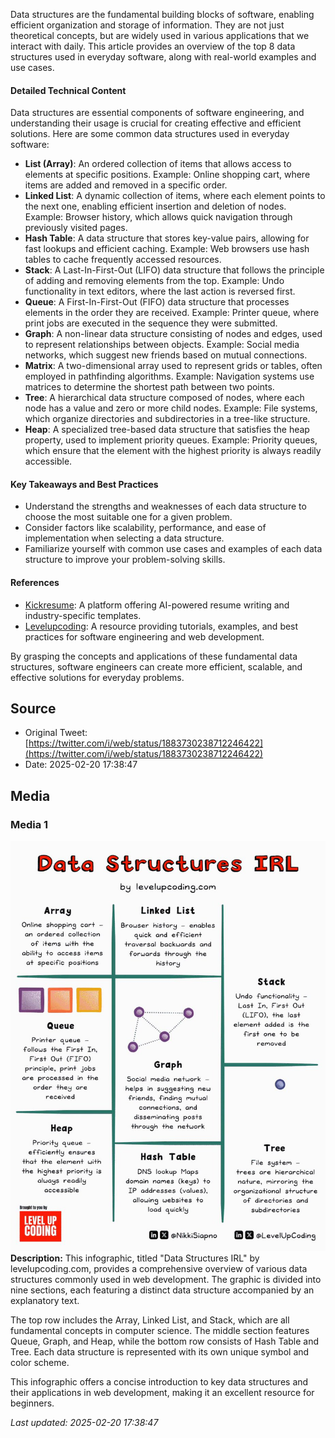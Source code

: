 Data structures are the fundamental building blocks of software, enabling efficient organization and storage of information. They are not just theoretical concepts, but are widely used in various applications that we interact with daily. This article provides an overview of the top 8 data structures used in everyday software, along with real-world examples and use cases.

#### Detailed Technical Content
Data structures are essential components of software engineering, and understanding their usage is crucial for creating effective and efficient solutions. Here are some common data structures used in everyday software:

*   **List (Array)**: An ordered collection of items that allows access to elements at specific positions. Example: Online shopping cart, where items are added and removed in a specific order.
*   **Linked List**: A dynamic collection of items, where each element points to the next one, enabling efficient insertion and deletion of nodes. Example: Browser history, which allows quick navigation through previously visited pages.
*   **Hash Table**: A data structure that stores key-value pairs, allowing for fast lookups and efficient caching. Example: Web browsers use hash tables to cache frequently accessed resources.
*   **Stack**: A Last-In-First-Out (LIFO) data structure that follows the principle of adding and removing elements from the top. Example: Undo functionality in text editors, where the last action is reversed first.
*   **Queue**: A First-In-First-Out (FIFO) data structure that processes elements in the order they are received. Example: Printer queue, where print jobs are executed in the sequence they were submitted.
*   **Graph**: A non-linear data structure consisting of nodes and edges, used to represent relationships between objects. Example: Social media networks, which suggest new friends based on mutual connections.
*   **Matrix**: A two-dimensional array used to represent grids or tables, often employed in pathfinding algorithms. Example: Navigation systems use matrices to determine the shortest path between two points.
*   **Tree**: A hierarchical data structure composed of nodes, where each node has a value and zero or more child nodes. Example: File systems, which organize directories and subdirectories in a tree-like structure.
*   **Heap**: A specialized tree-based data structure that satisfies the heap property, used to implement priority queues. Example: Priority queues, which ensure that the element with the highest priority is always readily accessible.

#### Key Takeaways and Best Practices
*   Understand the strengths and weaknesses of each data structure to choose the most suitable one for a given problem.
*   Consider factors like scalability, performance, and ease of implementation when selecting a data structure.
*   Familiarize yourself with common use cases and examples of each data structure to improve your problem-solving skills.

#### References
*   [Kickresume](https://www.kickresume.com/en/ai-resume-writer/?utm_source=linkedin_twitter&utm_medium=linkedin_twitter&utm_campaign=levelupcoding_feb_march_2025_generalai&utm_id=levelupcoding_feb_march_2025_generalai): A platform offering AI-powered resume writing and industry-specific templates.
*   [Levelupcoding](https://lucode.co/kickresume-z7tt): A resource providing tutorials, examples, and best practices for software engineering and web development.

By grasping the concepts and applications of these fundamental data structures, software engineers can create more efficient, scalable, and effective solutions for everyday problems.
## Source

- Original Tweet: [https://twitter.com/i/web/status/1883730238712246422](https://twitter.com/i/web/status/1883730238712246422)
- Date: 2025-02-20 17:38:47


## Media

### Media 1
![media_0](./media_0.jpg)
**Description:** This infographic, titled "Data Structures IRL" by levelupcoding.com, provides a comprehensive overview of various data structures commonly used in web development. The graphic is divided into nine sections, each featuring a distinct data structure accompanied by an explanatory text.

The top row includes the Array, Linked List, and Stack, which are all fundamental concepts in computer science. The middle section features Queue, Graph, and Heap, while the bottom row consists of Hash Table and Tree. Each data structure is represented with its own unique symbol and color scheme.

This infographic offers a concise introduction to key data structures and their applications in web development, making it an excellent resource for beginners.

*Last updated: 2025-02-20 17:38:47*